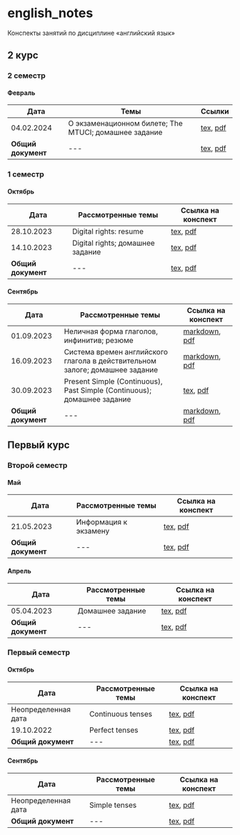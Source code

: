 # english_notes

Конспекты занятий по дисциплине «английский язык»

## 2 курс

### 2 семестр

#### Февраль

| Дата | Темы | Ссылки |
|---|---|---|
| 04.02.2024 | О экзаменационном билете; The MTUCI; домашнее задание | [tex](https://github.com/BFI-2202/english_notes/blob/main/year_02/semester_02/month_02/sources/04-02-2024.tex), [pdf](https://github.com/BFI-2202/english_notes/blob/main/year_02/semester_02/month_02/renders/04-02-2024.pdf) |
| **Общий документ** | --- | [tex](https://github.com/BFI-2202/english_notes/blob/main/year_02/semester_02/month_02/sources/main.tex), [pdf](https://github.com/BFI-2202/english_notes/blob/main/year_02/semester_02/month_02/renders/main.pdf) |

### 1 семестр

#### Октябрь

| Дата       | Рассмотренные темы                               | Ссылка на конспект |
|------------|--------------------------------------------------|--------------------|
| 28.10.2023 | Digital rights: resume | [tex](years/year_02/semester_01/october/sources/28-10-2023.tex), [pdf](years/year_02/semester_01/october/renders/28-10-2023.pdf) |
| 14.10.2023 | Digital rights; домашнее задание | [tex](years/year_02/semester_01/october/sources/14-10-2023.tex), [pdf](years/year_02/semester_01/october/renders/14-10-2023.pdf) |
| **Общий документ** | --- | [tex](years/year_02/semester_01/october/sources/main.tex), [pdf](years/year_02/semester_01/october/renders/main.pdf) |


#### Сентябрь

| Дата       | Рассмотренные темы                               | Ссылка на конспект |
|------------|--------------------------------------------------|--------------------|
| 01.09.2023 | Неличная форма глаголов, инфинитив; резюме | [markdown](years/year_02/semester_01/september/01-09-2023.md), [pdf](years/year_02/semester_01/september/render/01-09-2023.pdf)       |
| 16.09.2023 | Система времен английского глагола в действительном залоге; домашнее задание | [markdown](years/year_02/semester_01/september/16-09-2023.md), [pdf](years/year_02/semester_01/september/render/16-09-2023.pdf)       |
| 30.09.2023 | Present Simple (Continuous), Past Simple (Continuous); домашнее задание | [tex](years/year_02/semester_01/september/30-09-2023.tex), [pdf](years/year_02/semester_01/september/render/30-09-2023.pdf) |
| **Общий документ** | --- | [markdown](years/year_02/semester_01/september/september.md), [pdf](years/year_02/semester_01/september/render/september.pdf) |


## Первый курс

### Второй семестр

#### Май

| Дата       | Рассмотренные темы                               | Ссылка на конспект |
|------------|--------------------------------------------------|--------------------|
| 21.05.2023 | Информация к экзамену | [tex](years/year_01/semester_02/may/sources/main.tex), [pdf](years/year_01/semester_02/may/renders/main.pdf)       |
| **Общий документ** | --- | [tex](years/year_01/semester_02/may/sources/main.tex), [pdf](years/year_01/semester_02/may/renders/main.pdf) |

#### Апрель

| Дата       | Рассмотренные темы                               | Ссылка на конспект |
|------------|--------------------------------------------------|--------------------|
| 05.04.2023 | Домашнее задание | [tex](years/year_01/semester_02/april/sources/05-04-2023.tex), [pdf](years/year_01/semester_02/april/renders/05-04-2023.pdf)       |
| **Общий документ** | --- | [tex](years/year_01/semester_02/april/sources/main.tex), [pdf](years/year_01/semester_02/april/renders/main.pdf) |

### Первый семестр

#### Октябрь

| Дата       | Рассмотренные темы                               | Ссылка на конспект |
|------------|--------------------------------------------------|--------------------|
| Неопределенная дата | Continuous tenses | [tex](years/year_01/semester_01/october/unknown_date_1.tex), [pdf](years/year_01/semester_01/october/render/unknown_date_1.pdf)       |
| 19.10.2022 | Perfect tenses | [tex](years/year_01/semester_01/october/19-10-2022.tex), [pdf](years/year_01/semester_01/october/render/19-10-2022.pdf)       |
| **Общий документ** | --- | [tex](years/year_01/semester_01/october/october.tex), [pdf](years/year_01/semester_01/october/render/october.pdf) |

#### Сентябрь

| Дата       | Рассмотренные темы                               | Ссылка на конспект |
|------------|--------------------------------------------------|--------------------|
| Неопределенная дата | Simple tenses | [tex](years/year_01/semester_01/september/unknown_date_1.tex), [pdf](years/year_01/semester_01/september/render/unknown_date_1.pdf)       |
| **Общий документ** | --- | [tex](years/year_01/semester_01/september/september.tex), [pdf](years/year_01/semester_01/september/render/september.pdf) |
